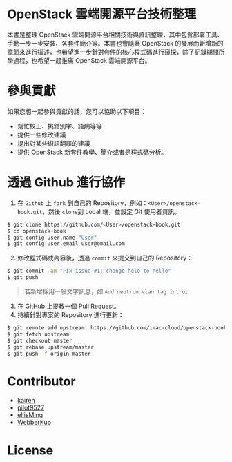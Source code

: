 # OpenStack 雲端開源平台技術整理
本書是整理 OpenStack 雲端開源平台相關技術與資訊整理，其中包含部署工具、手動一步一步安裝、各套件簡介等。本書也會隨著 OpenStack 的發展而新增新的章節來進行描述，也希望進一步針對套件的核心程式碼進行窺探，除了記錄期間所學過程，也希望一起推廣 OpenStack 雲端開源平台。

# 參與貢獻
如果您想一起參與貢獻的話，您可以協助以下項目：
* 幫忙校正、挑錯別字、語病等等
* 提供一些修改建議
* 提出對某些術語翻譯的建議
* 提供 OpenStack 新套件教學、簡介或者是程式碼分析。

# 透過 Github 進行協作
1. 在 ```Github``` 上 ```fork``` 到自己的 Repository，例如：```<User>/openstack-book.git```，然後 ```clone```到 Local 端，並設定 Git 使用者資訊。
```sh
$ git clone https://github.com/<User>/openstack-book.git
$ cd openstack-book
$ git config user.name "User"
$ git config user.email user@email.com
```

2. 修改程式碼或內容後，透過 ```commit``` 來提交到自己的 Repository：
```sh
$ git commit -am "Fix issue #1: change helo to hello"
$ git push
```
> 若新增採用一般文字訊息，如 ```Add neutron vlan tag intro```。

3. 在 GitHub 上提教一個 Pull Request。
4. 持續針對專案的 Repository 進行更新：
```sh
$ git remote add upstream  https://github.com/imac-cloud/openstack-book.git
$ git fetch upstream
$ git checkout master
$ git rebase upstream/master
$ git push -f origin master
```

# Contributor
* [kairen](https://github.com/kairen)
* [pilot9527](https://github.com/pilot9527)
* [ellisMing](https://github.com/ellisMing)
* [WebberKuo](https://github.com/WebberKuo)

# License
